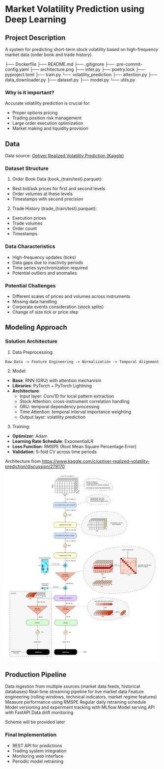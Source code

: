 # Market Volatility Prediction using Deep Learning

## Project Description

A system for predicting short-term stock volatility based on high-frequency market data (order book and trade history).

├── Dockerfile
├── README.md
├── .gitignore
├── .pre-commit-config.yaml
├── architecture.png
├── infer.py
├── poetry.lock
├── pyproject.toml
├── train.py
└── volatility_prediction
    ├── attention.py
    ├── data_downloader.py
    ├── dataset.py
    ├── model.py
    └── utils.py

### Why is it important?

Accurate volatility prediction is crucial for:
- Proper options pricing
- Trading position risk management
- Large order execution optimization
- Market making and liquidity provision

## Data

Data source: [Optiver Realized Volatility Prediction (Kaggle)](https://www.kaggle.com/c/optiver-realized-volatility-prediction/data)

### Dataset Structure

1. Order Book Data (book_{train/test}.parquet):
- Best bid/ask prices for first and second levels
- Order volumes at these levels
- Timestamps with second precision

2. Trade History (trade_{train/test}.parquet):
- Execution prices
- Trade volumes
- Order count
- Timestamps

### Data Characteristics

- High-frequency updates (ticks)
- Data gaps due to inactivity periods
- Time series synchronization required
- Potential outliers and anomalies

### Potential Challenges

- Different scales of prices and volumes across instruments
- Missing data handling
- Corporate events consideration (stock splits)
- Change of size tick or price step

## Modeling Approach

### Solution Architecture

1. Data Preprocessing:
```
Raw Data -> Feature Engineering -> Normalization -> Temporal Alignment
```

2. Model:
- **Base**: RNN (GRU) with attention mechanism
- **Libraries**: PyTorch + PyTorch Lightning
- **Architecture**:
  * Input layer: Conv1D for local pattern extraction
  * Stock Attention: cross-instrument correlation handling
  * GRU: temporal dependency processing
  * Time Attention: temporal interval importance weighting
  * Output layer: volatility prediction

3. Training:
- **Optimizer**: Adam
- **Learning Rate Schedule**: ExponentialLR
- **Loss Function**: RMSPE (Root Mean Square Percentage Error)
- **Validation**: 5-fold CV across time periods

Architecture from https://www.kaggle.com/c/optiver-realized-volatility-prediction/discussion/279170
![Architecture](/architecture.png)

## Production Pipeline

Data ingestion from multiple sources (market data feeds, historical databases)
Real-time streaming pipeline for live market data
Feature engineering (rolling windows, technical indicators, market regime features)
Measure performance using RMSPE
Regular daily retraining schedule
Model versioning and experiment tracking with MLflow
Model serving API with FastAPI
Data drift monitoring

Scheme will be provided later

### Final Implementation

- REST API for predictions
- Trading system integration
- Monitoring web interface
- Periodic model retraining
